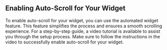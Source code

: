 ## Enabling Auto-Scroll for Your Widget

To enable auto-scroll for your widget, you can use the automated widget feature. This feature simplifies the process and ensures a smooth scrolling experience. For a step-by-step guide, a video tutorial is available to assist you through the setup process. Make sure to follow the instructions in the video to successfully enable auto-scroll for your widget.